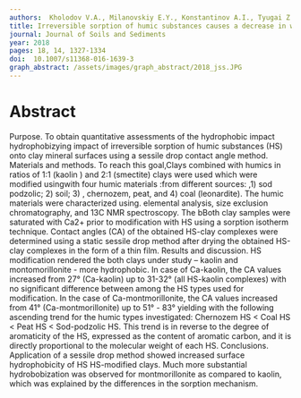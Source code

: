 ```yaml
---
authors:  Kholodov V.A., Milanovskiy E.Y., Konstantinov A.I., Tyugai Z.N., Yaroslavtseva N.V., Perminova I.V. 
title: Irreversible sorption of humic substances causes a decrease in wettability of clay surfaces as measured by a sessile drop contact angle method
journal: Journal of Soils and Sediments
year: 2018
pages: 18, 14, 1327-1334
doi:  10.1007/s11368-016-1639-3
graph_abstract: /assets/images/graph_abstract/2018_jss.JPG
---
```



# Abstract

Purpose. To obtain quantitative assessments of the hydrophobic impact hydrophobizying impact of irreversible sorption of humic substances (HS) onto clay mineral surfaces using a sessile drop contact angle method. Materials and methods. To reach this goal,Clays combined with humics in ratios of 1:1 (kaolin ) and 2:1 (smectite) clays were used which were modified usingwith four humic materials :from different sources: ,1) sod podzolic; 2) soil; 3) , chernozem, peat, and 4) coal (leonardite). The humic materials were characterized using. elemental analysis, size exclusion chromatography, and 13C NMR spectroscopy. The bBoth clay samples were saturated with Ca2+ prior to modification with HS using a sorption isotherm technique. Contact angles (CA) of the obtained HS-clay complexes were determined using a static sessile drop method after drying the obtained HS-clay complexes in the form of a thin film. Results and discussion. HS modification rendered the both clays under study – kaolin and montomorillonite - more hydrophobic. In case of Ca-kaolin, the CA values increased from 27° (Ca-kaolin) up to 31-32° (all HS-kaolin complexes) with no significant difference between among the HS types used for modification. In the case of Ca-montmorillonite, the CA values increased from 41° (Ca-montmorillonite) up to 51° - 83° yielding with the following ascending trend for the humic types investigated: Chernozem HS < Coal HS < Peat HS < Sod-podzolic HS. This trend is in reverse to the degree of aromaticity of the HS, expressed as the content of aromatic carbon, and it is directly proportional to the molecular weight of each HS. Conclusions. Application of a sessile drop method showed increased surface hydrophobicity of HS HS-modified clays. Much more substantial hydrobobization was observed for montmorillonite as compared to kaolin, which was explained by the differences in the sorption mechanism. 